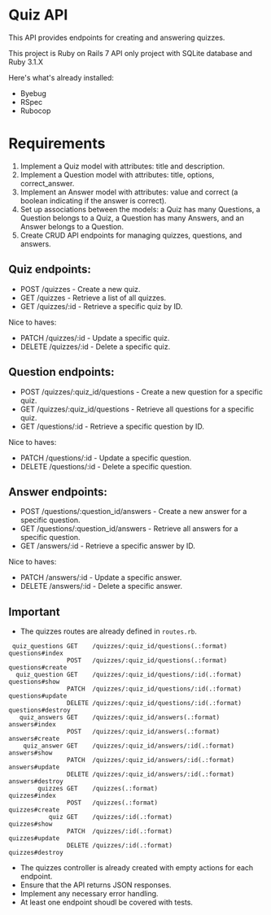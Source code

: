 # Quiz API

This API provides endpoints for creating and answering quizzes.

This project is Ruby on Rails 7 API only project with SQLite database and Ruby 3.1.X

Here's what's already installed:
- Byebug
- RSpec
- Rubocop

# Requirements

1. Implement a Quiz model with attributes: title and description.
3. Implement a Question model with attributes: title, options, correct_answer.
4. Implement an Answer model with attributes: value and correct (a boolean indicating if the answer is correct).
5. Set up associations between the models: a Quiz has many Questions, a Question belongs to a Quiz, a Question has many Answers, and an Answer belongs to a Question.
6. Create CRUD API endpoints for managing quizzes, questions, and answers.

## Quiz endpoints:

- POST /quizzes - Create a new quiz.
- GET /quizzes - Retrieve a list of all quizzes.
- GET /quizzes/:id - Retrieve a specific quiz by ID.

Nice to haves:
- PATCH /quizzes/:id - Update a specific quiz.
- DELETE /quizzes/:id - Delete a specific quiz.

## Question endpoints:

- POST /quizzes/:quiz_id/questions - Create a new question for a specific quiz.
- GET /quizzes/:quiz_id/questions - Retrieve all questions for a specific quiz.
- GET /questions/:id - Retrieve a specific question by ID.

Nice to haves:
- PATCH /questions/:id - Update a specific question.
- DELETE /questions/:id - Delete a specific question.

## Answer endpoints:

- POST /questions/:question_id/answers - Create a new answer for a specific question.
- GET /questions/:question_id/answers - Retrieve all answers for a specific question.
- GET /answers/:id - Retrieve a specific answer by ID.

Nice to haves:
- PATCH /answers/:id - Update a specific answer.
- DELETE /answers/:id - Delete a specific answer.

## Important

- The quizzes routes are already defined in `routes.rb`.

```
 quiz_questions GET    /quizzes/:quiz_id/questions(.:format)                                                             questions#index
                POST   /quizzes/:quiz_id/questions(.:format)                                                             questions#create
  quiz_question GET    /quizzes/:quiz_id/questions/:id(.:format)                                                         questions#show
                PATCH  /quizzes/:quiz_id/questions/:id(.:format)                                                         questions#update
                DELETE /quizzes/:quiz_id/questions/:id(.:format)                                                         questions#destroy
   quiz_answers GET    /quizzes/:quiz_id/answers(.:format)                                                               answers#index
                POST   /quizzes/:quiz_id/answers(.:format)                                                               answers#create
    quiz_answer GET    /quizzes/:quiz_id/answers/:id(.:format)                                                           answers#show
                PATCH  /quizzes/:quiz_id/answers/:id(.:format)                                                           answers#update
                DELETE /quizzes/:quiz_id/answers/:id(.:format)                                                           answers#destroy
        quizzes GET    /quizzes(.:format)                                                                                quizzes#index
                POST   /quizzes(.:format)                                                                                quizzes#create
           quiz GET    /quizzes/:id(.:format)                                                                            quizzes#show
                PATCH  /quizzes/:id(.:format)                                                                            quizzes#update
                DELETE /quizzes/:id(.:format)                                                                            quizzes#destroy
```

- The quizzes controller is already created with empty actions for each endpoint.
- Ensure that the API returns JSON responses.
- Implement any necessary error handling.
- At least one endpoint shoudl be covered with tests.
